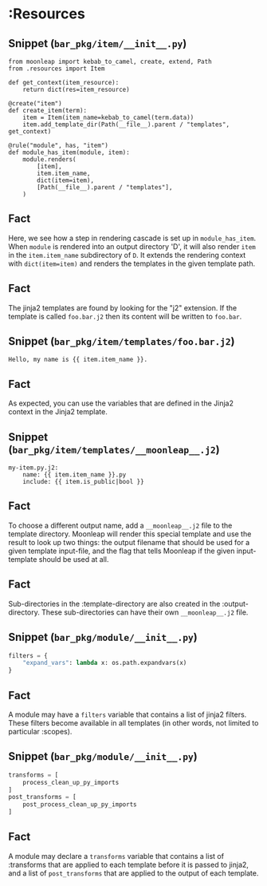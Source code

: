 # :Resources

## Snippet (`bar_pkg/item/__init__.py`)

```
from moonleap import kebab_to_camel, create, extend, Path
from .resources import Item

def get_context(item_resource):
    return dict(res=item_resource)

@create("item")
def create_item(term):
    item = Item(item_name=kebab_to_camel(term.data))
    item.add_template_dir(Path(__file__).parent / "templates", get_context)

@rule("module", has, "item")
def module_has_item(module, item):
    module.renders(
        [item],
        item.item_name,
        dict(item=item),
        [Path(__file__).parent / "templates"],
    )
```

## Fact

Here, we see how a step in rendering cascade is set up in `module_has_item`. When `module` is rendered into an output directory 'D', it will also render `item` in the `item.item_name` subdirectory of `D`. It extends the rendering context with `dict(item=item)` and renders the templates in the given template path.

## Fact

The jinja2 templates are found by looking for the "j2" extension. If the template is called `foo.bar.j2` then its content will be written to `foo.bar`.

## Snippet (`bar_pkg/item/templates/foo.bar.j2`)

```
Hello, my name is {{ item.item_name }}.
```

## Fact

As expected, you can use the variables that are defined in the Jinja2 context in the Jinja2 template.

## Snippet (`bar_pkg/item/templates/__moonleap__.j2`)

```
my-item.py.j2:
    name: {{ item.item_name }}.py
    include: {{ item.is_public|bool }}
```

## Fact

To choose a different output name, add a `__moonleap__.j2` file to the template directory. Moonleap will render this special template and use the result to look up two things: the output filename that should be used for a given template input-file, and the flag that tells Moonleap if the given input-template should be used at all.

## Fact

Sub-directories in the :template-directory are also created in the :output-directory. These sub-directories can have their own `__moonleap__.j2` file.

## Snippet (`bar_pkg/module/__init__.py`)

```python
filters = {
    "expand_vars": lambda x: os.path.expandvars(x)
}
```

## Fact

A module may have a `filters` variable that contains a list of jinja2 filters. These filters become available in all templates (in other words, not limited to particular :scopes).

## Snippet (`bar_pkg/module/__init__.py`)

```python
transforms = [
    process_clean_up_py_imports
]
post_transforms = [
    post_process_clean_up_py_imports
]
```

## Fact

A module may declare a `transforms` variable that contains a list of :transforms that are applied
to each template before it is passed to jinja2, and a list of `post_transforms` that are applied
to the output of each template.
